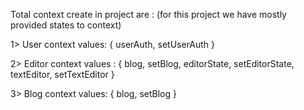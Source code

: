 Total context create in project are : (for this project we have mostly provided states to context)

1> User context
    values: { userAuth, setUserAuth }

2> Editor context
    values : { blog, setBlog, editorState, setEditorState, textEditor, setTextEditor }

3> Blog context
    values: { blog, setBlog }